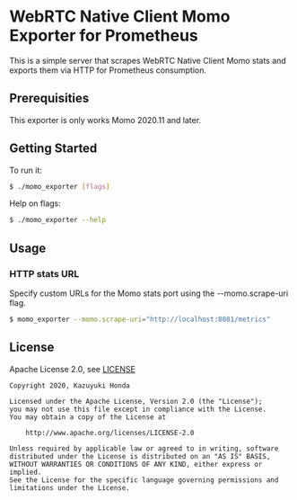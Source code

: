 # WebRTC Native Client Momo Exporter for Prometheus

This is a simple server that scrapes WebRTC Native Client Momo stats and exports them via HTTP for Prometheus consumption.

## Prerequisities

This exporter is only works Momo 2020.11 and later.

## Getting Started

To run it:

```sh
$ ./momo_exporter [flags]
```

Help on flags:

```sh
$ ./momo_exporter --help
```

## Usage

### HTTP stats URL

Specify custom URLs for the Momo stats port using the --momo.scrape-uri flag.

```sh
$ momo_exporter --momo.scrape-uri="http://localhost:8081/metrics"
```

## License

Apache License 2.0, see [LICENSE](https://github.com/hakobera/momo_exporter/blob/main/LICENSE)

```
Copyright 2020, Kazuyuki Honda

Licensed under the Apache License, Version 2.0 (the "License");
you may not use this file except in compliance with the License.
You may obtain a copy of the License at

    http://www.apache.org/licenses/LICENSE-2.0

Unless required by applicable law or agreed to in writing, software
distributed under the License is distributed on an "AS IS" BASIS,
WITHOUT WARRANTIES OR CONDITIONS OF ANY KIND, either express or implied.
See the License for the specific language governing permissions and
limitations under the License.
```

